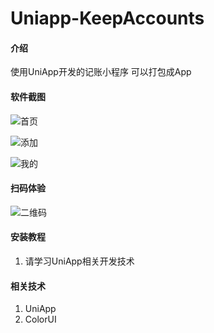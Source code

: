 # Uniapp-KeepAccounts

#### 介绍
 使用UniApp开发的记账小程序 可以打包成App

#### 软件截图 
![首页](/images/首页.jpg "首页图")

![添加](/images/首页.jpg "添加图")

![我的](/images/我的.jpg "我的")


#### 扫码体验
![二维码](/images/二维码.jpg "二维码")

#### 安装教程

1.  请学习UniApp相关开发技术


#### 相关技术

1.  UniApp
2.  ColorUI


